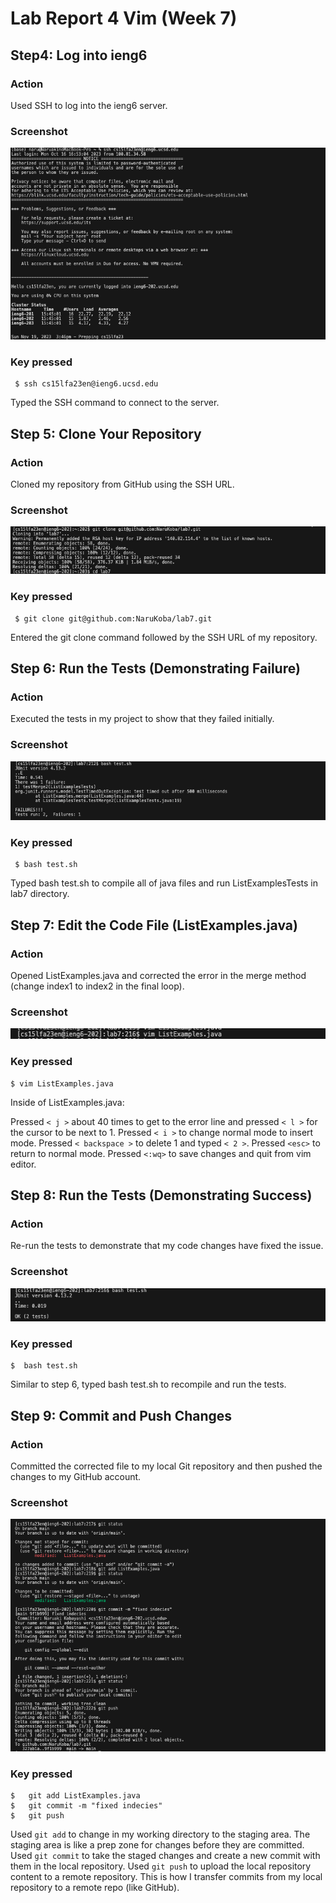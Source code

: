 # Lab Report 4 Vim (Week 7)

## Step4: Log into ieng6

### Action
Used SSH to log into the ieng6 server.
### Screenshot
![Image](ssh(login).png)
### Key pressed
```
 $ ssh cs15lfa23en@ieng6.ucsd.edu
```
Typed the SSH command to connect to the server.

## Step 5: Clone Your Repository

### Action
Cloned my repository from GitHub using the SSH URL.
### Screenshot
![Image](gitclone.png)
### Key pressed
```
 $ git clone git@github.com:NaruKoba/lab7.git
```
Entered the git clone command followed by the SSH URL of my repository.

## Step 6: Run the Tests (Demonstrating Failure)

### Action
Executed the tests in my project to show that they failed initially.
### Screenshot
![Image](bash(fail).png)
### Key pressed
```
 $ bash test.sh
```
Typed bash test.sh to compile all of java files and run ListExamplesTests in lab7 directory.

## Step 7: Edit the Code File (ListExamples.java)

### Action
Opened ListExamples.java and corrected the error in the merge method (change index1 to index2 in the final loop).
### Screenshot
![Image](vim.png)
### Key pressed
```
$ vim ListExamples.java

```
Inside of ListExamples.java:

Pressed `< j >` about 40 times to get to the error line and pressed `< l >` for the cursor to be next to 1. Pressed `< i >` to change normal mode to insert mode. Pressed `< backspace >` to delete 1 and typed `< 2 >`. Pressed `<esc>` to return to normal mode. Pressed `<:wq>` to save changes and quit from vim editor. 



## Step 8: Run the Tests (Demonstrating Success)

### Action
Re-run the tests to demonstrate that my code changes have fixed the issue.
### Screenshot
![Image](bash(success).png)
### Key pressed
```
$  bash test.sh

```
Similar to step 6, typed bash test.sh to recompile and run the tests.


## Step 9: Commit and Push Changes

### Action
Committed the corrected file to my local Git repository and then pushed the changes to my GitHub account.
### Screenshot
![Image](gitaddcommitpush.png)
### Key pressed
```
$   git add ListExamples.java
$   git commit -m "fixed indecies"
$   git push
```
Used `git add` to change in my working directory to the staging area. The staging area is like a prep zone for changes before they are committed. 
Used `git commit` to take the staged changes and create a new commit with them in the local repository.
Used `git push` to upload the local repository content to a remote repository. This is how I transfer commits from my local repository to a remote repo (like GitHub).






